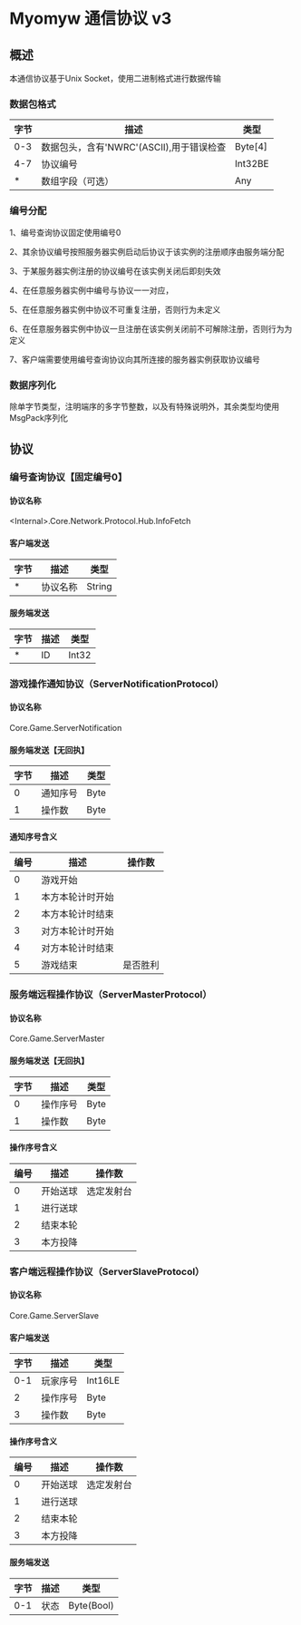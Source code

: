 # Myomyw 通信协议 v3

## 概述

本通信协议基于Unix Socket，使用二进制格式进行数据传输

### 数据包格式

| 字节       | 描述                                  | 类型       |
| ---------- | ------------------------------------ | --------- |
| 0-3        | 数据包头，含有'NWRC'(ASCII),用于错误检查 | Byte\[4\] |
| 4-7        | 协议编号                              | Int32BE   |
| *          | 数组字段（可选）                        | Any       |

### 编号分配

1、编号查询协议固定使用编号0

2、其余协议编号按照服务器实例启动后协议于该实例的注册顺序由服务端分配

3、于某服务器实例注册的协议编号在该实例关闭后即刻失效

4、在任意服务器实例中编号与协议一一对应，

5、在任意服务器实例中协议不可重复注册，否则行为未定义

6、在任意服务器实例中协议一旦注册在该实例关闭前不可解除注册，否则行为为定义

7、客户端需要使用编号查询协议向其所连接的服务器实例获取协议编号

### 数据序列化

除单字节类型，注明端序的多字节整数，以及有特殊说明外，其余类型均使用MsgPack序列化

## 协议

### 编号查询协议【固定编号0】

#### 协议名称

\<Internal\>.Core.Network.Protocol.Hub.InfoFetch

#### 客户端发送

| 字节  | 描述     | 类型      |
| ----- | ------- | --------- |
| *     | 协议名称 | String    |

#### 服务端发送

| 字节  | 描述     | 类型      |
| ----- | ------- | --------- |
| *     | ID      | Int32     |

### 游戏操作通知协议（ServerNotificationProtocol）

#### 协议名称

Core.Game.ServerNotification

#### 服务端发送【无回执】

| 字节  | 描述     | 类型      |
| ----- | ------- | --------- |
| 0     | 通知序号 | Byte      |
| 1     | 操作数  | Byte      |

#### 通知序号含义

| 编号  | 描述            | 操作数   |
| ----- | -------------- | ------- |
| 0     | 游戏开始        |         |
| 1     | 本方本轮计时开始 |         |
| 2     | 本方本轮计时结束 |         |
| 3     | 对方本轮计时开始 |         |
| 4     | 对方本轮计时结束 |         |
| 5     | 游戏结束        | 是否胜利 |

### 服务端远程操作协议（ServerMasterProtocol）

#### 协议名称

Core.Game.ServerMaster

#### 服务端发送【无回执】

| 字节  | 描述     | 类型      |
| ----- | ------- | --------- |
| 0     | 操作序号 | Byte      |
| 1     | 操作数  | Byte      |

#### 操作序号含义

| 编号  | 描述     | 操作数    |
| ----- | --------| -------- |
| 0     | 开始送球 | 选定发射台 |
| 1     | 进行送球 |          |
| 2     | 结束本轮 |          |
| 3     | 本方投降 |          |

### 客户端远程操作协议（ServerSlaveProtocol）

#### 协议名称

Core.Game.ServerSlave

#### 客户端发送

| 字节  | 描述     | 类型      |
| ----- | ------- | --------- |
| 0-1   | 玩家序号 | Int16LE   |
| 2     | 操作序号 | Byte      |
| 3     | 操作数  | Byte      |

#### 操作序号含义

| 编号  | 描述     | 操作数    |
| ----- | --------| -------- |
| 0     | 开始送球 | 选定发射台 |
| 1     | 进行送球 |          |
| 2     | 结束本轮 |          |
| 3     | 本方投降 |          |

#### 服务端发送

| 字节  | 描述     | 类型      |
| ----- | ------- | --------- |
| 0-1   | 状态     | Byte(Bool)|
